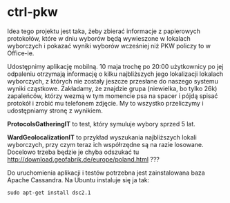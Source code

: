 ctrl-pkw
========

Idea tego projektu jest taka, żeby zbierać informacje z papierowych protokołów,
które w dniu wyborów będą wywieszone w lokalach wyborczych i pokazać wyniki wyborów
wcześniej niż PKW policzy to w Office-ie. 

Udostępnimy aplikację mobilną. 10 maja trochę po 20:00 użytkownicy po jej odpaleniu
otrzymają informację o kilku najbliższych jego lokalizacji lokalach wyborczych, 
z których nie zostały jeszcze przesłane do naszego systemu wyniki cząstkowe.
Zakładamy, że znajdzie grupa (niewielka, bo tylko 26k) zapaleńców, którzy wezmą 
w tym momencie psa na spacer i pójdą spisać protokół i zrobić mu telefonem zdjęcie.
My to wszystko przeliczymy i udostępniamy stronę z wynikiem.

**ProtocolsGatheringIT** to test, który symuluje wybory sprzed 5 lat.

**WardGeolocalizationIT** to przykład wyszukania najbliższych lokali wyborczych,
przy czym teraz ich współrzędne są na razie losowane. Docelowo trzeba będzie 
je chyba odszukać tu http://download.geofabrik.de/europe/poland.html ???


Do uruchomienia aplikacji i testów potrzebna jest zainstalowana baza Apache Cassandra.
Na Ubuntu instaluje się ja tak:

```
sudo apt-get install dsc2.1
```
